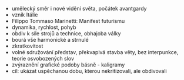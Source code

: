 - umělecký směr i nové vidění světa, počátek avantgardy
- vznik Itálie
- Filippo Tommaso Marinetti: Manifest futurismu
- dynamika, rychlost, pohyb
- obdiv k síle strojů a technice, obhajoba války
- bourá vše harmonické a strnulé
-  zkratkovitost
- volné sdružování představ, překvapivá stavba věty, bez interpunkce, teorie osvobozených slov
- zvýraznění grafické podoby básně - kaligramy
- cíl: ukázat uspěchanou dobu, kterou nekritizovali, ale obdivovali